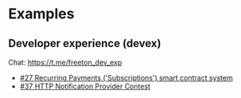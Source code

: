 # Examples

## Developer experience (devex) 

Chat: https://t.me/freeton_dev_exp

* [#27 Recurring Payments ('Subscriptions') smart contract system](contest/devex-27/readme.md)
* [#37 HTTP Notification Provider Contest](contest/devex-37/readme.md)
